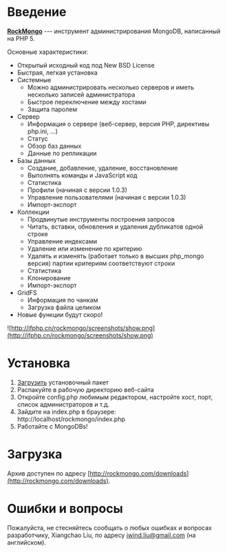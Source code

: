 

# Введение #

**[RockMongo](rock_mongo_ru.md)** --- инструмент администрирования MongoDB, написанный на PHP 5.

Основные характеристики:
  * Открытый исходный код под New BSD License
  * Быстрая, легкая установка
  * Системные
    * Можно администрировать несколько серверов и иметь несколько записей администратора
    * Быстрое переключение между хостами
    * Защита паролем
  * Сервер
    * Информация о сервере (веб-сервер, версия PHP, директивы php.ini, ...)
    * Статус
    * Обзор баз данных
    * Данные по репликации
  * Базы данных
    * Создание, добавление, удаление, восстановление
    * Выполнять команды и JavaScript код
    * Статистика
    * Профили (начиная с версии 1.0.3)
    * Управление пользователями (начиная с версии 1.0.3)
    * Импорт-экспорт
  * Коллекции
    * Продвинутые инструменты построения запросов
    * Читать, вставки, обновления и удаления дубликатов одной строке
    * Управление индексами
    * Удаление или изменение по критерию
    * Удалять и изменять (работает только в высших php\_mongo версия) партии критериям соответствуют строки
    * Статистика
    * Клонирование
    * Импорт-экспорт
  * GridFS
    * Информация по чанкам
    * Загрузка файла целиком
  * Новые функции будут скоро!

![http://ifphp.cn/rockmongo/screenshots/show.png](http://ifphp.cn/rockmongo/screenshots/show.png)


# Установка #

  1. [Загрузить](http://rockmongo.com/downloads) установочный пакет
  1. Распакуйте в рабочую директорию веб-сайта
  1. Откройте config.php любимым редактором, настройте хост, порт, список администраторов и т.д.
  1. Зайдите на index.php в браузере: http://localhost/rockmongo/index.php
  1. Работайте с MongoDBs!

# Загрузка #

Архив доступен по адресу [http://rockmongo.com/downloads](http://rockmongo.com/downloads).

# Ошибки и вопросы #

Пожалуйста, не стесняйтесь сообщать о любых ошибках и вопросах разработчику, Xiangchao Liu, по адресу  iwind.liu@gmail.com (на английском).